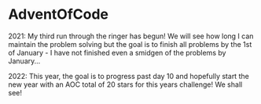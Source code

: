 # AdventOfCode

2021:
My third run through the ringer has begun! We will see how long I can maintain the problem solving but the goal is to finish all problems by the 1st of January - I have not finished even a smidgen of the problems by January...

2022:
This year, the goal is to progress past day 10 and hopefully start the new year with an AOC total of 20 stars for this years challenge! We shall see!
